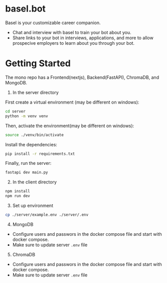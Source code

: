 # basel.bot

Basel is your customizable career companion. 

- Chat and interview with basel to train your bot about you.
- Share links to your bot in interviews, applications, and more to allow prospecive employers to learn about you through your bot.

# Getting Started

The mono repo has a Frontend(nextjs), Backend(FastAPI), ChromaDB, and MongoDB.

1. In the server directory

First create a virtual environment (may be different on windows):

```bash
cd server
python -m venv venv
```

Then, activate the environment(may be different on windows):

```bash
source ./venv/bin/activate
```

Install the dependencies:

```bash
pip install -r requirements.txt
```

Finally, run the server:

```bash
fastapi dev main.py
```

2. In the client directory

```bash
npm install
npm run dev
```

3. Set up environment

```bash
cp ./server/example.env ./server/.env
```

4. MongoDB

- Configure users and passwors in the docker compose file and start with docker compose.
- Make sure to update server `.env` file

5. ChromaDB

- Configure users and passwors in the docker compose file and start with docker compose.
- Make sure to update server `.env` file

